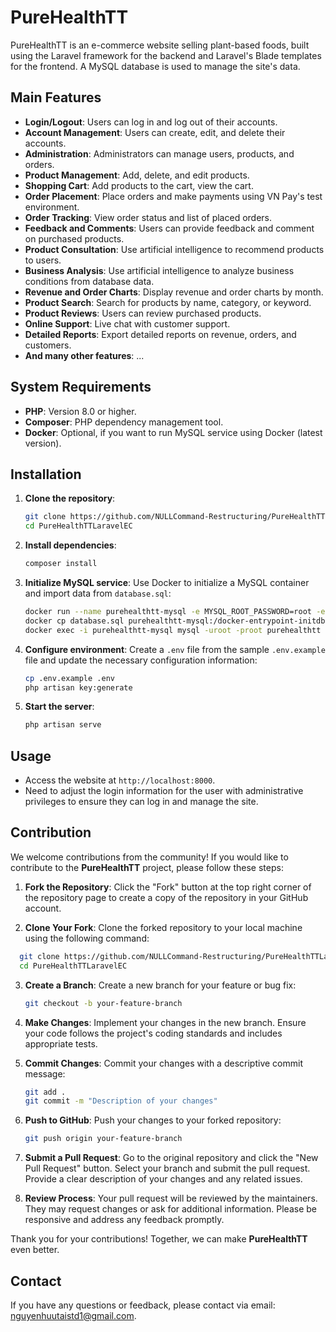 # PureHealthTT

PureHealthTT is an e-commerce website selling plant-based foods, built using the Laravel framework for the backend and Laravel's Blade templates for the frontend. A MySQL database is used to manage the site's data.

## Main Features

- **Login/Logout**: Users can log in and log out of their accounts.
- **Account Management**: Users can create, edit, and delete their accounts.
- **Administration**: Administrators can manage users, products, and orders.
- **Product Management**: Add, delete, and edit products.
- **Shopping Cart**: Add products to the cart, view the cart.
- **Order Placement**: Place orders and make payments using VN Pay's test environment.
- **Order Tracking**: View order status and list of placed orders.
- **Feedback and Comments**: Users can provide feedback and comment on purchased products.
- **Product Consultation**: Use artificial intelligence to recommend products to users.
- **Business Analysis**: Use artificial intelligence to analyze business conditions from database data.
- **Revenue and Order Charts**: Display revenue and order charts by month.
- **Product Search**: Search for products by name, category, or keyword.
- **Product Reviews**: Users can review purchased products.
- **Online Support**: Live chat with customer support.
- **Detailed Reports**: Export detailed reports on revenue, orders, and customers.
- **And many other features**: ...

## System Requirements

- **PHP**: Version 8.0 or higher.
- **Composer**: PHP dependency management tool.
- **Docker**: Optional, if you want to run MySQL service using Docker (latest version).

## Installation

1. **Clone the repository**:
   ```bash
   git clone https://github.com/NULLCommand-Restructuring/PureHealthTTLaravelEC.git
   cd PureHealthTTLaravelEC
   ```

2. **Install dependencies**:
   ```bash
   composer install
   ```

3. **Initialize MySQL service**:
   Use Docker to initialize a MySQL container and import data from `database.sql`:
   ```bash
   docker run --name purehealthtt-mysql -e MYSQL_ROOT_PASSWORD=root -e MYSQL_DATABASE=purehealthtt -d mysql:latest
   docker cp database.sql purehealthtt-mysql:/docker-entrypoint-initdb.d/
   docker exec -i purehealthtt-mysql mysql -uroot -proot purehealthtt < database.sql
   ```

4. **Configure environment**:
   Create a `.env` file from the sample `.env.example` file and update the necessary configuration information:
   ```bash
   cp .env.example .env
   php artisan key:generate
   ```

5. **Start the server**:
   ```bash
   php artisan serve
   ```

## Usage

- Access the website at `http://localhost:8000`.
- Need to adjust the login information for the user with administrative privileges to ensure they can log in and manage the site.
<!-- 
## Demo

Here are some screenshots of the application in action:

![1](https://via.placeholder.com/800x400) -->

## Contribution

We welcome contributions from the community! If you would like to contribute to the **PureHealthTT** project, please follow these steps:

1. **Fork the Repository**: Click the "Fork" button at the top right corner of the repository page to create a copy of the repository in your GitHub account.

2. **Clone Your Fork**: Clone the forked repository to your local machine using the following command:

 ```bash
   git clone https://github.com/NULLCommand-Restructuring/PureHealthTTLaravelEC.git
   cd PureHealthTTLaravelEC
   ```

3. **Create a Branch**: Create a new branch for your feature or bug fix:
   ```bash
   git checkout -b your-feature-branch
   ```

4. **Make Changes**: Implement your changes in the new branch. Ensure your code follows the project's coding standards and includes appropriate tests.

5. **Commit Changes**: Commit your changes with a descriptive commit message:
   ```bash
   git add .
   git commit -m "Description of your changes"
   ```

6. **Push to GitHub**: Push your changes to your forked repository:
   ```bash
   git push origin your-feature-branch
   ```

7. **Submit a Pull Request**: Go to the original repository and click the "New Pull Request" button. Select your branch and submit the pull request. Provide a clear description of your changes and any related issues.

8. **Review Process**: Your pull request will be reviewed by the maintainers. They may request changes or ask for additional information. Please be responsive and address any feedback promptly.

Thank you for your contributions! Together, we can make **PureHealthTT** even better.

## Contact

If you have any questions or feedback, please contact via email: nguyenhuutaistd1@gmail.com.